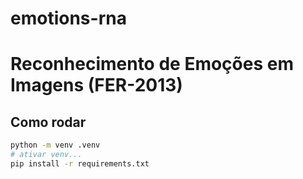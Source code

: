 # emotions-rna
# Reconhecimento de Emoções em Imagens (FER-2013)

## Como rodar
```bash
python -m venv .venv
# ativar venv...
pip install -r requirements.txt
